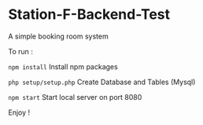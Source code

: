 # Station-F-Backend-Test

A simple booking room system

To run : 


```npm install``` Install npm packages

```php setup/setup.php``` Create Database and Tables (Mysql)

```npm start``` Start local server on port 8080


Enjoy !
